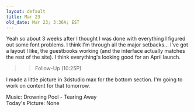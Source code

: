 ```yaml
---
layout: default
title: Mar 23
old_date: Mar 23; 3:36A; EST
---
```


Yeah so about 3 weeks after I thought I was done with everything I figured out
some font problems. I think I'm through all the major setbacks... I've got a
layout I like, the guestbooks working (and the interface actually matches the
rest of the site). I think everything's looking good for an April launch.

>> Follow-Up (10:25P)

I made a little picture in 3dstudio max for the bottom section. I'm going to
work on content for that tomorrow.

Music: Drowning Pool - Tearing Away  
Today's Picture: None
